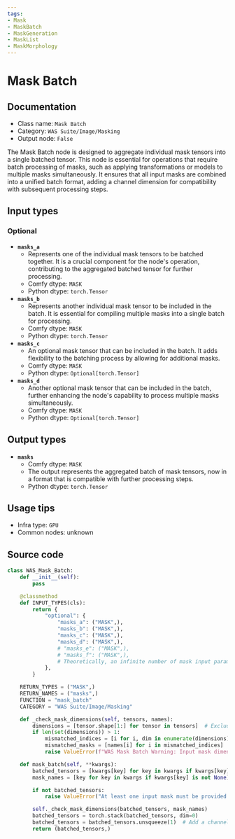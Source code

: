 ```yaml
---
tags:
- Mask
- MaskBatch
- MaskGeneration
- MaskList
- MaskMorphology
---
```


# Mask Batch
## Documentation
- Class name: `Mask Batch`
- Category: `WAS Suite/Image/Masking`
- Output node: `False`

The Mask Batch node is designed to aggregate individual mask tensors into a single batched tensor. This node is essential for operations that require batch processing of masks, such as applying transformations or models to multiple masks simultaneously. It ensures that all input masks are combined into a unified batch format, adding a channel dimension for compatibility with subsequent processing steps.
## Input types
### Optional
- **`masks_a`**
    - Represents one of the individual mask tensors to be batched together. It is a crucial component for the node's operation, contributing to the aggregated batched tensor for further processing.
    - Comfy dtype: `MASK`
    - Python dtype: `torch.Tensor`
- **`masks_b`**
    - Represents another individual mask tensor to be included in the batch. It is essential for compiling multiple masks into a single batch for processing.
    - Comfy dtype: `MASK`
    - Python dtype: `torch.Tensor`
- **`masks_c`**
    - An optional mask tensor that can be included in the batch. It adds flexibility to the batching process by allowing for additional masks.
    - Comfy dtype: `MASK`
    - Python dtype: `Optional[torch.Tensor]`
- **`masks_d`**
    - Another optional mask tensor that can be included in the batch, further enhancing the node's capability to process multiple masks simultaneously.
    - Comfy dtype: `MASK`
    - Python dtype: `Optional[torch.Tensor]`
## Output types
- **`masks`**
    - Comfy dtype: `MASK`
    - The output represents the aggregated batch of mask tensors, now in a format that is compatible with further processing steps.
    - Python dtype: `torch.Tensor`
## Usage tips
- Infra type: `GPU`
- Common nodes: unknown


## Source code
```python
class WAS_Mask_Batch:
    def __init__(self):
        pass

    @classmethod
    def INPUT_TYPES(cls):
        return {
            "optional": {
                "masks_a": ("MASK",),
                "masks_b": ("MASK",),
                "masks_c": ("MASK",),
                "masks_d": ("MASK",),
                # "masks_e": ("MASK",),
                # "masks_f": ("MASK",),
                # Theoretically, an infinite number of mask input parameters can be added.
            },
        }

    RETURN_TYPES = ("MASK",)
    RETURN_NAMES = ("masks",)
    FUNCTION = "mask_batch"
    CATEGORY = "WAS Suite/Image/Masking"

    def _check_mask_dimensions(self, tensors, names):
        dimensions = [tensor.shape[1:] for tensor in tensors]  # Exclude the batch dimension (if present)
        if len(set(dimensions)) > 1:
            mismatched_indices = [i for i, dim in enumerate(dimensions) if dim != dimensions[0]]
            mismatched_masks = [names[i] for i in mismatched_indices]
            raise ValueError(f"WAS Mask Batch Warning: Input mask dimensions do not match for masks: {mismatched_masks}")

    def mask_batch(self, **kwargs):
        batched_tensors = [kwargs[key] for key in kwargs if kwargs[key] is not None]
        mask_names = [key for key in kwargs if kwargs[key] is not None]

        if not batched_tensors:
            raise ValueError("At least one input mask must be provided.")

        self._check_mask_dimensions(batched_tensors, mask_names)
        batched_tensors = torch.stack(batched_tensors, dim=0)
        batched_tensors = batched_tensors.unsqueeze(1)  # Add a channel dimension
        return (batched_tensors,)

```

